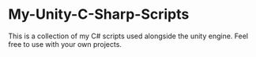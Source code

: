 # My-Unity-C-Sharp-Scripts

This is a collection of my C# scripts used alongside the unity engine. Feel free to use with your own projects.
